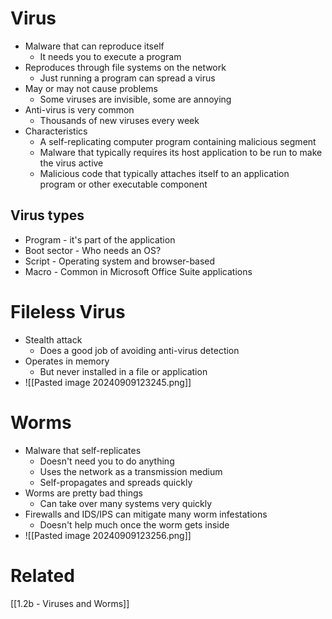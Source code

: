 # Virus
- Malware that can reproduce itself
	- It needs you to execute a program
- Reproduces through file systems on the network
	- Just running a program can spread a virus
- May or may not cause problems
	- Some viruses are invisible, some are annoying
- Anti-virus is very common
	- Thousands of new viruses every week
- Characteristics
	- A self-replicating computer program containing malicious segment
	- Malware that typically requires its host application to be run to make the virus active
	- Malicious code that typically attaches itself to an application program or other executable component
## Virus types
- Program - it's part of the application
- Boot sector - Who needs an OS?
- Script - Operating system and browser-based
- Macro - Common in Microsoft Office Suite applications
# Fileless Virus
- Stealth attack
	- Does a good job of avoiding anti-virus detection
- Operates in memory
	- But never installed in a file or application
- ![[Pasted image 20240909123245.png]]
# Worms
- Malware that self-replicates
	- Doesn't need you to do anything
	- Uses the network as a transmission medium
	- Self-propagates and spreads quickly
- Worms are pretty bad things
	- Can take over many systems very quickly
- Firewalls and IDS/IPS can mitigate many worm infestations
	- Doesn't help much once the worm gets inside
- ![[Pasted image 20240909123256.png]]
# Related
[[1.2b - Viruses and Worms]]